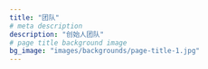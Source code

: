 ```yaml
---
title: "团队"
# meta description
description: "创始人团队"
# page title background image
bg_image: "images/backgrounds/page-title-1.jpg"
---
```

